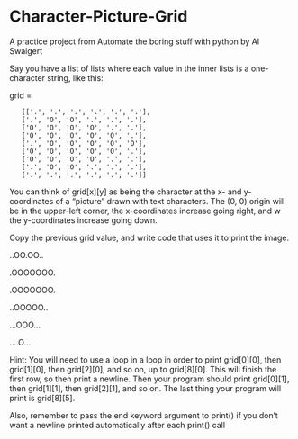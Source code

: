 # Character-Picture-Grid
A practice project from Automate the boring stuff with python by Al Swaigert

Say you have a list of lists where each value in the inner lists is a one-character 
string, like this:

grid = 
       
       [['.', '.', '.', '.', '.', '.'],
       ['.', 'O', 'O', '.', '.', '.'],
       ['O', 'O', 'O', 'O', '.', '.'],
       ['O', 'O', 'O', 'O', 'O', '.'],
       ['.', 'O', 'O', 'O', 'O', 'O'],
       ['O', 'O', 'O', 'O', 'O', '.'],
       ['O', 'O', 'O', 'O', '.', '.'],
       ['.', 'O', 'O', '.', '.', '.'],
       ['.', '.', '.', '.', '.', '.']]

 
You can think of grid[x][y] as being the character at the x- and 
y-coordinates of a “picture” drawn with text characters. The (0, 0) origin 
will be in the upper-left corner, the x-coordinates increase going right, 
and w the y-coordinates increase going down.


Copy the previous grid value, and write code that uses it to print the image.

..OO.OO..

.OOOOOOO.

.OOOOOOO.

..OOOOO..

...OOO...

....O....


Hint: You will need to use a loop in a loop in order to print grid[0][0], 
then grid[1][0], then grid[2][0], and so on, up to grid[8][0]. This will finish the first row, so then print a newline. Then your program should print 
grid[0][1], then grid[1][1], then grid[2][1], and so on. The last thing your 
program will print is grid[8][5].

Also, remember to pass the end keyword argument to print() if you 
don’t want a newline printed automatically after each print() call
